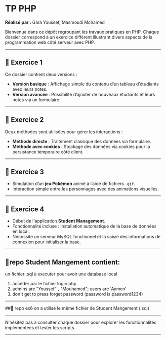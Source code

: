# TP PHP  
**Réalisé par :** Gara Youssef, Masmoudi Mohamed

Bienvenue dans ce dépôt regroupant les travaux pratiques en PHP. Chaque dossier correspond à un exercice différent illustrant divers aspects de la programmation web côté serveur avec PHP.

---

## 📁 Exercice 1

Ce dossier contient deux versions :

- **Version basique** : Affichage simple du contenu d’un tableau d’étudiants avec leurs notes.
- **Version avancée** : Possibilité d’ajouter de nouveaux étudiants et leurs notes via un formulaire.

---

## 📁 Exercice 2

Deux méthodes sont utilisées pour gérer les interactions :

- **Méthode directe** : Traitement classique des données via formulaire.
- **Méthode avec cookies** : Stockage des données via cookies pour la persistance temporaire côté client.

---

## 📁 Exercice 3

- Simulation d’un **jeu Pokémon** animé à l’aide de fichiers `.gif`.
- Interaction simple entre les personnages avec des animations visuelles.

---

## 📁 Exercice 4

- Début de l'application **Student Management**.
- Fonctionnalité incluse : installation automatique de la base de données en local.
- Nécessite un serveur MySQL fonctionnel et la saisie des informations de connexion pour initialiser la base.

---

## 📁repo Student Mangement contient:
un fichier .sql à executer pour avoir une database local
1. accèder par le fichier login.php
2. admins are "Youssef" , "Mouhamed"; users are 'Aymen'
3. don't get to press forget password
   (password is password1234)
   
---

##📁 repo ex6
on a utilisé le même fichier de Student Mangement (.sql)


---

N’hésitez pas à consulter chaque dossier pour explorer les fonctionnalités implémentées et tester les scripts.

---

  



